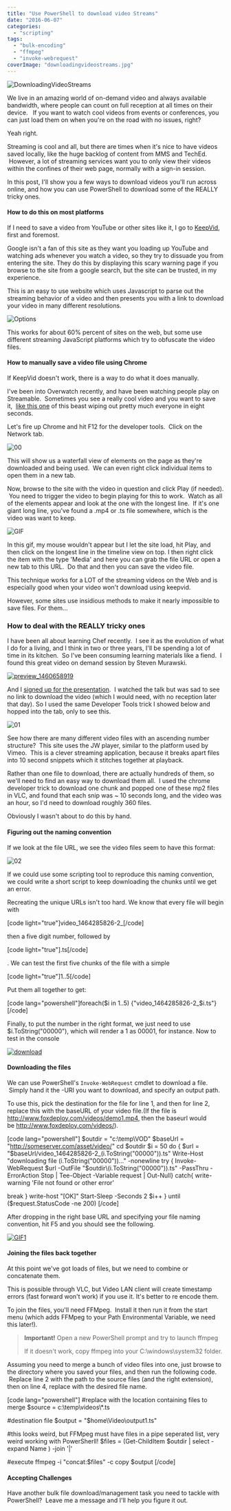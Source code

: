 ```yaml
---
title: "Use PowerShell to download video Streams"
date: "2016-06-07"
categories: 
  - "scripting"
tags: 
  - "bulk-encoding"
  - "ffmpeg"
  - "invoke-webrequest"
coverImage: "downloadingvideostreams.jpg"
---
```


![DownloadingVideoStreams](images/downloadingvideostreams.jpg)

We live in an amazing world of on-demand video and always available bandwidth, where people can count on full reception at all times on their device.   If you want to watch cool videos from events or conferences, you can just load them on when you're on the road with no issues, right?

Yeah right.

Streaming is cool and all, but there are times when it's nice to have videos saved locally, like the huge backlog of content from MMS and TechEd.  However, a lot of streaming services want you to only view their videos within the confines of their web page, normally with a sign-in session.

In this post, I'll show you a few ways to download videos you'll run across online, and how you can use PowerShell to download some of the REALLY tricky ones.

#### How to do this on most platforms

If I need to save a video from YouTube or other sites like it, I go to [KeepVid](http://www.keepvid.com), first and foremost.

Google isn't a fan of this site as they want you loading up YouTube and watching ads whenever you watch a video, so they try to dissuade you from entering the site. They do this by displaying this scary warning page if you browse to the site from a google search, but the site can be trusted, in my experience.



This is an easy to use website which uses Javascript to parse out the streaming behavior of a video and then presents you with a link to download your video in many different resolutions.

![Options](images/options.png)

This works for about 60% percent of sites on the web, but some use different streaming JavaScript platforms which try to obfuscate the video files.

#### How to manually save a video file using Chrome

If KeepVid doesn't work, there is a way to do what it does manually.

I've been into Overwatch recently, and have been watching people play on Streamable.  Sometimes you see a really cool video and you want to save it,  [like this one](https://streamable.com/4xgi) of this beast wiping out pretty much everyone in eight seconds.

Let's fire up Chrome and hit F12 for the developer tools.  Click on the Network tab.

![00](images/00.png)

This will show us a waterfall view of elements on the page as they're downloaded and being used.  We can even right click individual items to open them in a new tab.

Now, browse to the site with the video in question and click Play (if needed).  You need to trigger the video to begin playing for this to work.  Watch as all of the elements appear and look at the one with the longest line.  If it's one giant long line, you've found a .mp4 or .ts file somewhere, which is the video was want to keep.

![GIF](images/gif.gif)

In this gif, my mouse wouldn't appear but I let the site load, hit Play, and then click on the longest line in the timeline view on top. I then right click the item with the type 'Media' and here you can grab the file URL or open a new tab to this URL.  Do that and then you can save the video file.

This technique works for a LOT of the streaming videos on the Web and is especially good when your video won't download using keepvid.

However, some sites use insidious methods to make it nearly impossible to save files. For them...

### How to deal with the REALLY tricky ones

I have been all about learning Chef recently.  I see it as the evolution of what I do for a living, and I think in two or three years, I'll be spending a lot of time in its kitchen.  So I've been consuming learning materials like a fiend.  I found this great video on demand session by Steven Murawski.

[![preview_1460658919](images/preview_1460658919.png)](https://www.brighttalk.com/webcast/11349/196441)

And I [signed up for the presentation](https://www.brighttalk.com/webcast/11349/196441).  I watched the talk but was sad to see no link to download the video (which I would need, with no reception later that day). So I used the same Developer Tools trick I showed below and hopped into the tab, only to see this.

![01](images/01.png)

See how there are many different video files with an ascending number structure?  This site uses the JW player, similar to the platform used by Vimeo.  This is a clever streaming application, because it breaks apart files into 10 second snippets which it stitches together at playback.

Rather than one file to download, there are actually hundreds of them, so we'll need to find an easy way to download them all.  I used the chrome developer trick to download one chunk and popped one of these mp2 files in VLC, and found that each snip was ~ 10 seconds long, and the video was an hour, so I'd need to download roughly 360 files.

Obviously I wasn't about to do this by hand.

#### Figuring out the naming convention

If we look at the file URL, we see the video files seem to have this format:

![02](images/02.png)

If we could use some scripting tool to reproduce this naming convention, we could write a short script to keep downloading the chunks until we get an error.

Recreating the unique URLs isn't too hard. We know that every file will begin with

\[code light="true"\]video\_1464285826-2\_\[/code\]

then a five digit number, followed by

\[code light="true"\].ts\[/code\]

. We can test the first five chunks of the file with a simple

\[code light="true"\]1..5\[/code\]

Put them all together to get:

\[code lang="powershell"\]foreach($i in 1..5) {"video\_1464285826-2\_$i.ts"}\[/code\]

Finally, to put the number in the right format, we just need to use $i.ToString("00000"), which will render a 1 as 00001, for instance. Now to test in the console

[![download](images/download.png)](https://foxdeploy.files.wordpress.com/2016/06/download.png)

#### Downloading the files

We can use PowerShell's `Invoke-WebRequest` cmdlet to download a file.  Simply hand it the -URI you want to download, and specify an output path.

To use this, pick the destination for the file for line 1, and then for line 2, replace this with the baseURL of your video file.(If the file is http://www.foxdeploy.com/videos/demo1.mp4, then the baseurl would be http://www.foxdeploy.com/videos/).

\[code lang="powershell"\] $outdir = "c:\\temp\\VOD" $baseUrl = "http://someserver.com/asset/video/" cd $outdir $i = 50 do { $url = "$baseUrl/video\_1464285826-2\_$($i.ToString("00000")).ts" Write-Host "downloading file $($i.ToString("00000"))..." -nonewline try { Invoke-WebRequest $url -OutFile "$outdir\\$($i.ToString("00000")).ts" -PassThru -ErrorAction Stop | Tee-Object -Variable request | Out-Null} catch{ write-warning 'File not found or other error'

break } write-host "\[OK\]" Start-Sleep -Seconds 2 $i++ } until ($request.StatusCode -ne 200) \[/code\]

After dropping in the right base URL and specifying your file naming convention, hit F5 and you should see the following.

[![GIF1](images/gif1.gif)](https://foxdeploy.files.wordpress.com/2016/06/gif1.gif)

#### Joining the files back together

At this point we've got loads of files, but we need to combine or concatenate them.

This is possible through VLC, but Video LAN client will create timestamp errors (fast forward won't work) if you use it. It's better to re encode them.

To join the files, you'll need FFMpeg.  Install it then run it from the start menu (which adds FFMpeg to your Path Environmental Variable, we need this later!).

> **Important!** Open a new PowerShell prompt and try to launch ffmpeg
> 
> If it doesn't work, copy ffmpeg into your C:\\windows\\system32 folder.

Assuming you need to merge a bunch of video files into one, just browse to the directory where you saved your files, and then run the following code.  Replace line 2 with the path to the source files (and the right extension), then on line 4, replace with the desired file name.

\[code lang="powershell"\] #replace with the location containing files to merge $source = c:\\temp\\videos\\\*.ts

#destination file $output = "$home\\Video\\output1.ts"

#this looks weird, but FFMpeg must have files in a pipe seperated list, very weird working with PowerSherll! $files = (Get-ChildItem $outdir | select -expand Name ) -join '|'

#execute ffmpeg -i "concat:$files" -c copy $output \[/code\]

#### Accepting Challenges

Have another bulk file download/management task you need to tackle with PowerShell?  Leave me a message and I'll help you figure it out.
